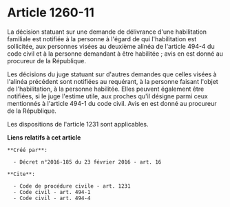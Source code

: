 # Article 1260-11

La décision statuant sur une demande de délivrance d'une habilitation familiale est notifiée à la personne à l'égard de qui
l'habilitation est sollicitée, aux personnes visées au deuxième alinéa de l'article 494-4 du code civil et à la personne
demandant à être habilitée ; avis en est donné au procureur de la République. 

Les décisions du juge statuant sur d'autres demandes que celles visées à l'alinéa précédent sont notifiées au requérant, à la
personne faisant l'objet de l'habilitation, à la personne habilitée. Elles peuvent également être notifiées, si le juge
l'estime utile, aux proches qu'il désigne parmi ceux mentionnés à l'article 494-1 du code civil. Avis en est donné au
procureur de la République. 

Les dispositions de l'article 1231 sont applicables.

**Liens relatifs à cet article**

	**Créé par**:

	  - Décret n°2016-185 du 23 février 2016 - art. 16

	**Cite**:

	  - Code de procédure civile - art. 1231
	  - Code civil - art. 494-1
	  - Code civil - art. 494-4
